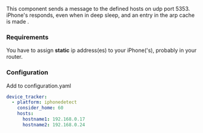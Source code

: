   
This component sends a message to the defined hosts on udp port 5353.  
iPhone's responds, even when in deep sleep, and an entry in the arp cache is made . 

### Requirements
You have to assign <b>static</b> ip address(es) to your iPhone('s), probably in your router.  

### Configuration
Add to configuration.yaml

```yaml
device_tracker:
  - platform: iphonedetect
    consider_home: 60
    hosts:
      hostname1: 192.168.0.17
      hostname2: 192.168.0.24
```
